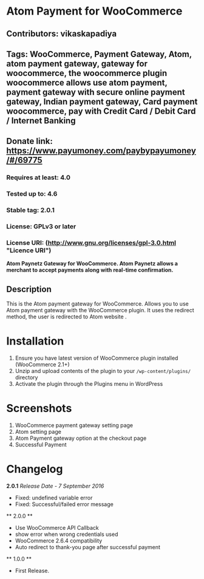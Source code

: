 # Atom Payment for WooCommerce  
## Contributors: vikaskapadiya
## Tags: WooCommerce, Payment Gateway, Atom, atom payment gateway, gateway for woocommerce, the woocommerce plugin woocommerce allows use atom payment, payment gateway with secure online payment gateway, Indian payment gateway, Card payment woocommerce, pay with Credit Card / Debit Card / Internet Banking
## Donate link: https://www.payumoney.com/paybypayumoney/#/69775
### Requires at least: 4.0
### Tested up to: 4.6
### Stable tag: 2.0.1
### License: GPLv3 or later
### License URI: (http://www.gnu.org/licenses/gpl-3.0.html "Licence URI")

**Atom Paynetz Gateway for WooCommerce. Atom Paynetz allows a merchant to accept payments along with real-time confirmation.**

## Description 
This is the Atom payment gateway for WooCommerce. Allows you to use Atom payment gateway with the WooCommerce plugin. It uses the redirect method, the user is redirected to Atom website .


# Installation  
1. Ensure you have latest version of WooCommerce plugin installed (WooCommerce 2.1+)
2. Unzip and upload contents of the plugin to your `/wp-content/plugins/` directory
3. Activate the plugin through the Plugins menu in WordPress

# Screenshots  
1. WooCommerce payment gateway setting page
2. Atom setting page
3. Atom Payment gateway option at the checkout page
4. Successful Payment

# Changelog  

 **2.0.1**
*Release Date - 7 September 2016*


* Fixed: undefined variable error
* Fixed: Successful/failed error message

** 2.0.0 **
* Use WooCommerce API Callback
* show error when wrong credentials used
* WooCommerce 2.6.4 compatibility
* Auto redirect to thank-you page after successful payment

** 1.0.0 **
* First Release.
